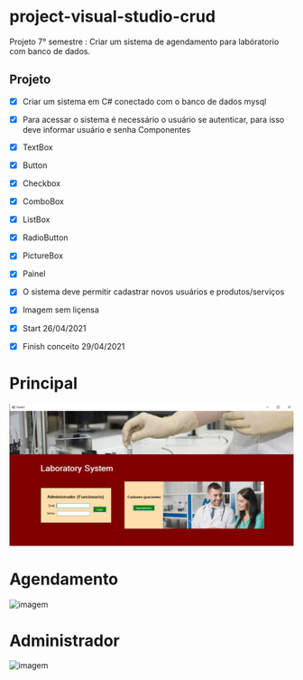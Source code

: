 # project-visual-studio-crud
 Projeto 7° semestre : Criar um sistema  de agendamento para labóratorio com banco de dados.

## Projeto
- [X] Criar um sistema em C# conectado com o banco de dados mysql
- [X] Para acessar o sistema é necessário o usuário se autenticar, para isso deve informar usuário e senha
 Componentes
 - [x] TextBox
 - [x] Button
 - [x] Checkbox
 - [x] ComboBox
 - [x] ListBox
 - [x] RadioButton
 - [x] PictureBox
 - [x] Painel
- [x] O sistema deve permitir cadastrar novos usuários e produtos/serviços
- [x] Imagem sem liçensa
- [x] Start 26/04/2021
- [x] Finish conceito 29/04/2021



# Principal

![imagem](https://github.com/leandroluizpereira/project-visual-studio-crud/blob/main/principal.png)

# Agendamento

![imagem]()

# Administrador

![imagem]()
